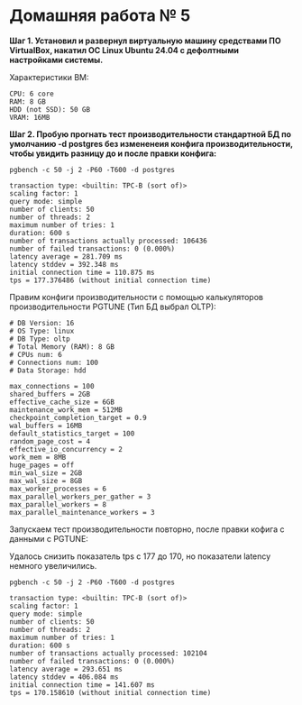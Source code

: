 # Домашняя работа № 5

**Шаг 1. Установил и развернул виртуальную машину средствами ПО VirtualBox, накатил ОС Linux Ubuntu 24.04 с дефолтными настройками системы.**

Характеристики ВМ:

```
CPU: 6 core
RAM: 8 GB
HDD (not SSD): 50 GB
VRAM: 16MB
```

**Шаг 2. Пробую прогнать тест производительности стандартной БД по умолчанию -d postgres без измененеия конфига производительности, чтобы увидить разницу до и после правки конфига:**


```
pgbenсh -с 50 -j 2 -P60 -T600 -d postgres

transaction type: <builtin: TPC-B (sort of)>
scaling factor: 1
query mode: simple
number of clients: 50
number of threads: 2
maximum number of tries: 1
duration: 600 s
number of transactions actually processed: 106436
number of failed transactions: 0 (0.000%)
latency average = 281.709 ms
latency stddev = 392.348 ms
initial connection time = 110.875 ms
tps = 177.376486 (without initial connection time)
```

Правим конфиги производительности с помощью калькуляторов производительности PGTUNE (Тип БД выбрал OLTP):

```
# DB Version: 16
# OS Type: linux
# DB Type: oltp
# Total Memory (RAM): 8 GB
# CPUs num: 6
# Connections num: 100
# Data Storage: hdd

max_connections = 100
shared_buffers = 2GB
effective_cache_size = 6GB
maintenance_work_mem = 512MB
checkpoint_completion_target = 0.9
wal_buffers = 16MB
default_statistics_target = 100
random_page_cost = 4
effective_io_concurrency = 2
work_mem = 8MB
huge_pages = off
min_wal_size = 2GB
max_wal_size = 8GB
max_worker_processes = 6
max_parallel_workers_per_gather = 3
max_parallel_workers = 8
max_parallel_maintenance_workers = 3
```
Запускаем тест производительности повторно, после правки кофига с данными с PGTUNE:

Удалось снизить показатель tps с 177 до 170, но показатели latency немного увеличились.

```
pgbenсh -с 50 -j 2 -P60 -T600 -d postgres

transaction type: <builtin: TPC-B (sort of)>
scaling factor: 1
query mode: simple
number of clients: 50
number of threads: 2
maximum number of tries: 1
duration: 600 s
number of transactions actually processed: 102104
number of failed transactions: 0 (0.000%)
latency average = 293.651 ms
latency stddev = 406.084 ms
initial connection time = 141.607 ms
tps = 170.158610 (without initial connection time)
```

